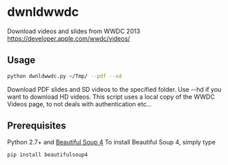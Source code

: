 dwnldwwdc
=========

Download videos and slides from WWDC 2013 <https://developer.apple.com/wwdc/videos/>

Usage
-----

```bash
python dwnldwwdc.py ~/Tmp/ --pdf --sd
```

Download PDF slides and SD videos to the specified folder. Use --hd if you want to download HD videos.
This script uses a local copy of the WWDC Videos page, to not deals with authentication etc...

Prerequisites
-------------

Python 2.7+ and [Beautiful Soup 4](http://www.crummy.com/software/BeautifulSoup/)
To install Beautiful Soup 4, simply type

```bash
pip install beautifulsoup4 
```

 
